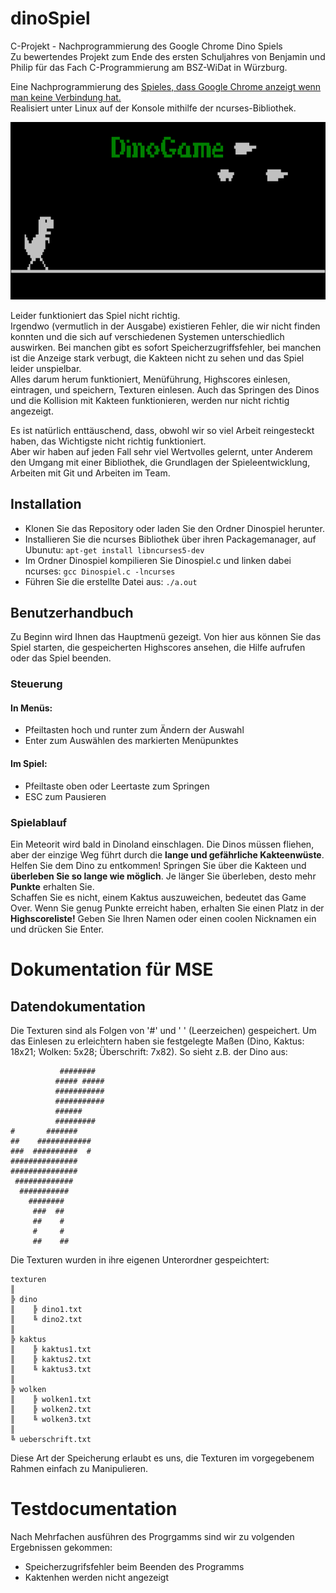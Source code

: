 # dinoSpiel
C-Projekt - Nachprogrammierung des Google Chrome Dino Spiels  
Zu bewertendes Projekt zum Ende des ersten Schuljahres von Benjamin und Philip für das Fach C-Programmierung am BSZ-WiDat in Würzburg.

Eine Nachprogrammierung des [Spieles, dass Google Chrome anzeigt wenn man keine Verbindung hat.](http://apps.thecodepost.org/trex/trex.html)  
Realisiert unter Linux auf der Konsole mithilfe der ncurses-Bibliothek.

![Screenshot dinoSpiel](screenshot.png)

Leider funktioniert das Spiel nicht richtig.  
Irgendwo (vermutlich in der Ausgabe) existieren Fehler, die wir nicht finden konnten und die sich auf verschiedenen Systemen unterschiedlich auswirken. Bei manchen gibt es sofort Speicherzugriffsfehler, bei manchen ist die Anzeige stark verbugt, die Kakteen nicht zu sehen und das Spiel leider unspielbar.  
Alles darum herum funktioniert, Menüführung,  Highscores einlesen, eintragen, und speichern, Texturen einlesen. Auch das Springen des Dinos und die Kollision mit Kakteen funktionieren, werden nur nicht richtig angezeigt.

Es ist natürlich enttäuschend, dass, obwohl wir so viel Arbeit reingesteckt haben, das Wichtigste nicht richtig funktioniert.  
Aber wir haben auf jeden Fall sehr viel Wertvolles gelernt, unter Anderem den Umgang mit einer Bibliothek, die Grundlagen der Spieleentwicklung, Arbeiten mit Git und Arbeiten im Team.

## Installation
- Klonen Sie das Repository oder laden Sie den Ordner Dinospiel herunter.
- Installieren Sie die ncurses Bibliothek über ihren Packagemanager, auf Ubunutu: `apt-get install libncurses5-dev`
- Im Ordner Dinospiel kompilieren Sie Dinospiel.c und linken dabei ncurses: `gcc Dinospiel.c -lncurses`
- Führen Sie die erstellte Datei aus: `./a.out`

## Benutzerhandbuch
Zu Beginn wird Ihnen das Hauptmenü gezeigt. Von hier aus können Sie das Spiel starten, die gespeicherten Highscores ansehen, die Hilfe aufrufen oder das Spiel beenden.

### Steuerung
#### In Menüs:
- Pfeiltasten hoch und runter zum Ändern der Auswahl
- Enter zum Auswählen des markierten Menüpunktes

#### Im Spiel:
- Pfeiltaste oben oder Leertaste zum Springen
- ESC zum Pausieren

### Spielablauf
Ein Meteorit wird bald in Dinoland einschlagen. Die Dinos müssen fliehen, aber der einzige Weg führt durch die __lange und gefährliche Kakteenwüste__.  
Helfen Sie dem Dino zu entkommen! Springen Sie über die Kakteen und __überleben Sie so lange wie möglich__. Je länger Sie überleben, desto mehr __Punkte__ erhalten Sie.  
Schaffen Sie es nicht, einem Kaktus auszuweichen, bedeutet das Game Over. Wenn Sie genug Punkte erreicht haben, erhalten Sie einen Platz in der __Highscoreliste!__ Geben Sie Ihren Namen oder einen coolen Nicknamen ein und drücken Sie Enter. 

# Dokumentation für MSE
## Datendokumentation
Die Texturen sind als Folgen von '#' und ' ' (Leerzeichen) gespeichert. Um das Einlesen zu erleichtern haben sie festgelegte Maßen (Dino, Kaktus: 18x21; Wolken: 5x28; Überschrift: 7x82). So sieht z.B. der Dino aus:
```
           ########  
          ##### #####
          ###########
          ###########
          ######     
          #########  
#       #######      
##    ############   
###  ##########  #   
###############      
###############      
 #############       
  ###########        
    ########         
     ###  ##         
     ##    #         
     #     #         
     ##    ##         
```
Die Texturen wurden in ihre eigenen Unterordner gespeichtert:
```
texturen
║
╠ dino
║    ╠ dino1.txt
║    ╚ dino2.txt
║
╠ kaktus
║    ╠ kaktus1.txt
║    ╠ kaktus2.txt
║    ╚ kaktus3.txt
║
╠ wolken
║    ╠ wolken1.txt
║    ╠ wolken2.txt
║    ╚ wolken3.txt
║
╚ ueberschrift.txt

```
Diese Art der Speicherung erlaubt es uns, die Texturen im vorgegebenem Rahmen einfach zu Manipulieren.

# Testdocumentation
Nach Mehrfachen ausführen des Progrgamms sind wir zu volgenden Ergebnissen gekommen:
- Speicherzugrifsfehler beim Beenden des Programms
- Kaktenhen werden nicht angezeigt

